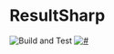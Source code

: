# ResultSharp 

![Build and Test](https://github.com/nekronos/ResultSharp/workflows/Build%20and%20Test/badge.svg) [![#](https://img.shields.io/nuget/v/ResultSharp.svg?color=Yellow&logo=NuGet)](https://www.nuget.org/packages/ResultSharp/)
